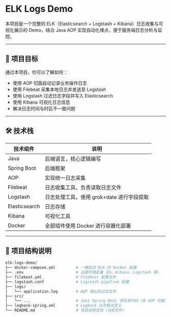 # ELK Logs Demo

本项目是一个完整的 ELK（Elasticsearch + Logstash + Kibana）日志收集与可视化展示的 Demo，结合 Java AOP 实现自动化埋点，便于服务端日志分析与监控。

---

## 📌 项目目标

通过本项目，你可以了解如何：

- 使用 AOP 切面自动记录业务操作日志
- 使用 Filebeat 采集本地日志并发送至 Logstash
- 使用 Logstash 过滤日志字段并写入 Elasticsearch
- 使用 Kibana 可视化日志信息
- 解决日志时间与时区不一致问题

---

## 🛠 技术栈

| 技术组件      | 说明                                     |
|---------------|------------------------------------------|
| Java          | 后端语言，核心逻辑编写                   |
| Spring Boot   | 后端框架                                 |
| AOP           | 实现统一日志采集                         |
| Filebeat      | 日志收集工具，负责读取日志文件           |
| Logstash      | 日志处理工具，使用 grok+date 进行字段提取 |
| Elasticsearch | 日志存储                                 |
| Kibana        | 可视化工具                               |
| Docker        | 全部组件使用 Docker 进行容器化部署       |

---

## 🔧 项目结构说明

```bash
elk-logs-demo/
├── docker-compose.yml         # 一键启动 ELK 的 Docker 配置
├── .env                       # 设置环境变量（ES、Kibana、Logstash 等）
├── filebeat.yml               # Filebeat 配置文件
├── logstash.conf              # Logstash pipeline 配置
├── logs/
│   └── application.log        # AOP 输出的日志文件
├── src/
│   └── ...                    # Java Spring Boot 项目源代码（含 AOP 切面）
├── logback-spring.xml         # Logback 日志格式定义
└── README.md                  # 项目说明文档（当前文件）
